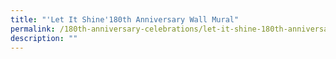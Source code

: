 ```yaml
---
title: "'Let It Shine'180th Anniversary Wall Mural"
permalink: /180th-anniversary-celebrations/let-it-shine-180th-anniversary-wall-mural/
description: ""
---
```

